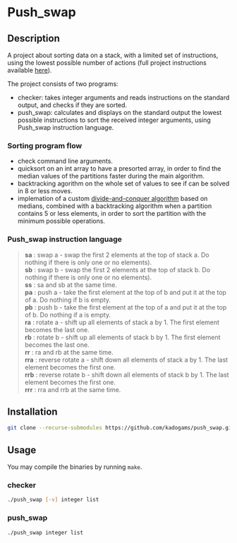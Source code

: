 # Push_swap

## Description

A project about sorting data on a stack, with a limited set of instructions, using the lowest possible number of actions (full project instructions available [here](https://github.com/kadogams/42_projects/tree/master/push_swap/resources)).

The project consists of two programs:
- checker: takes integer arguments and reads instructions on the standard output, and checks if they are sorted.
- push_swap: calculates and displays on the standard output the lowest possible instructions to sort the received integer arguments, using Push_swap instruction language.

### Sorting program flow

- check command line arguments.
- quicksort on an int array to have a presorted array, in order to find the median values of the partitions faster during the main algorithm.
- backtracking agorithm on the whole set of values to see if can be solved in 8 or less moves.
- implemation of a custom [divide-and-conquer algorithm](https://en.wikipedia.org/wiki/Divide-and-conquer_algorithm) based on medians, combined with a backtracking algorithm when a partition contains 5 or less elements, in order to sort the partition with the minimum possible operations.

### Push_swap instruction language

>__sa__ : swap a - swap the first 2 elements at the top of stack a. Do nothing if there is only one or no elements).  
__sb__ : swap b - swap the first 2 elements at the top of stack b. Do nothing if there is only one or no elements).  
__ss__ : sa and sb at the same time.  
__pa__ : push a - take the first element at the top of b and put it at the top of a. Do nothing if b is empty.  
__pb__ : push b - take the first element at the top of a and put it at the top of b. Do nothing if a is empty.  
__ra__ : rotate a - shift up all elements of stack a by 1. The first element becomes the last one.  
__rb__ : rotate b - shift up all elements of stack b by 1. The first element becomes the last one.  
__rr__ : ra and rb at the same time.  
__rra__ : reverse rotate a - shift down all elements of stack a by 1. The last element becomes the first one.  
__rrb__ : reverse rotate b - shift down all elements of stack b by 1. The last element becomes the first one.  
__rrr__ : rra and rrb at the same time.

## Installation

```bash
git clone --recurse-submodules https://github.com/kadogams/push_swap.git; cd push_swap; make
```

## Usage

You may compile the binaries by running ```make```.

### checker

```bash
./push_swap [-v] integer list
```

### push_swap

```bash
./push_swap integer list
```
